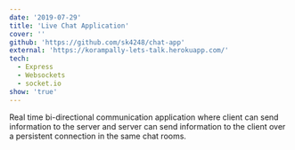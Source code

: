 ```yaml
---
date: '2019-07-29'
title: 'Live Chat Application'
cover: ''
github: 'https://github.com/sk4248/chat-app'
external: 'https://korampally-lets-talk.herokuapp.com/'
tech:
  - Express
  - Websockets
  - socket.io
show: 'true'
---
```


Real time bi-directional communication application where client can send information to the server and server can send information to the client over a persistent connection in the same chat rooms.

